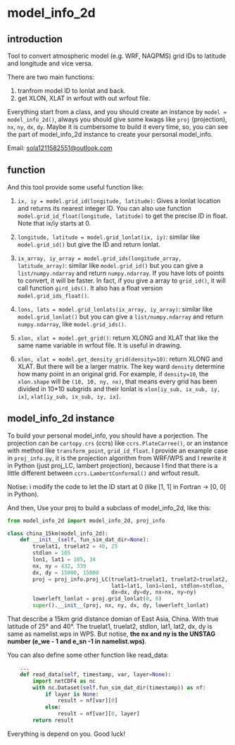 # model_info_2d

## introduction

Tool to convert atmospheric model (e.g. WRF, NAQPMS) grid IDs to latitude and longitude and vice versa.

There are two main functions:

1. tranfrom model ID to lonlat and back.
2. get XLON, XLAT in wrfout with out wrfout file.

Everything start from a class, and you should create an instance by `model = model_info_2d()`, always you should give some kwags like `proj` (projection), `nx`, `ny`, `dx`, `dy`. Maybe it is cumbersome to build it every time, so, you can see the part of model_info_2d instance to create your personal model_info.

Email: sola1211582551@outlook.com

## function

And this tool provide some useful function like:

1. `ix, iy = model.grid_id(longitude, latitude)`: Gives a lonlat location and returns its nearest integer ID. You can also use function `model.grid_id_float(longitude, latitude)` to get the precise ID in float. Note that ix/iy starts at 0. 

2. `longitude, latitude = model.grid_lonlat(ix, iy)`: similar like `model.grid_id()` but give the ID and return lonlat.

3. `ix_array, iy_array = model.grid_ids(longitude_array, latitude_array)`: similar like `model.grid_id()` but you can give a `list/numpy.ndarray` and return `numpy.ndarray`. If you have lots of points to convert, it will be faster. In fact, if you give a array to `grid_id()`, it will call function `gird_ids()`. It also has a float version `model.grid_ids_float()`.

4. `lons, lats = model.grid_lonlats(ix_array, iy_array)`: similar like `model.grid_lonlat()` but you can give a `list/numpy.ndarray` and return `numpy.ndarray`, like `model.grid_ids()`.

5. `xlon, xlat = model.get_grid()`: return XLONG and XLAT that like the same name variable in wrfout file. It is useful in drawing.

6. `xlon, xlat = model.get_density_grid(density=10)`: return XLONG and XLAT. But there will be a larger matrix. The key ward `density` determine how many point in an original grid. For example, if `density=10`, the `xlon.shape` will be `(10, 10, ny, nx)`, that means every grid has been divided in 10*10 subgrids and their lonlat is `xlon[iy_sub, ix_sub, iy, ix]`, `xlat[iy_sub, ix_sub, iy, ix]`.

## model_info_2d instance

To build your personal model_info, you should have a porjection. The projection can be `cartopy.crs` (ccrs) like `ccrs.PlateCarree()`, or an instance with method like `transform_point`, `grid_id_float`. I provide an example case in `proj_info.py`, it is the projection algorithm from WRF/WPS and I rewrite it in Python (just proj_LC, lambert projection), because I find that there is a little different between `ccrs.LambertConformal()` and wrfout result. 

Notise: i modify the code to let the ID start at 0 (like [1, 1] in Fortran -> [0, 0] in Python).

And then, Use your proj to build a subclass of model_info_2d, like this:

```Python
from model_info_2d import model_info_2d, proj_info

class china_15km(model_info_2d):
    def __init__(self, fun_sim_dat_dir=None):
        truelat1, truelat2 = 40, 25
        stdlon = 105
        lon1, lat1 = 105, 34
        nx, ny = 432, 339
        dx, dy = 15000, 15000
        proj = proj_info.proj_LC(truelat1=truelat1, truelat2=truelat2,
                                 lat1=lat1, lon1=lon1, stdlon=stdlon,
                                 dx=dx, dy=dy, nx=nx, ny=ny)
        lowerleft_lonlat = proj.grid_lonlat(0, 0)
        super().__init__(proj, nx, ny, dx, dy, lowerleft_lonlat)
```

That describe a 15km grid distance domian of East Asia, China. With true latitude of 25° and 40°. The truelat1, truelat2, stdlon, lat1, lat2, dx, dy is same as namelist.wps in WPS. But notise, **the nx and ny is the UNSTAG number (e_we - 1 and e_sn -1 in namelist.wps)**.

You can also define some other function like read_data:

```Python
    ...
    def read_data(self, timestamp, var, layer=None):
        import netCDF4 as nc
        with nc.Dataset(self.fun_sim_dat_dir(timestamp)) as nf:
            if layer is None:
                result = nf[var][0]
            else:
                result = nf[var][0, layer]
        return result
```

Everything is depend on you. Good luck!
